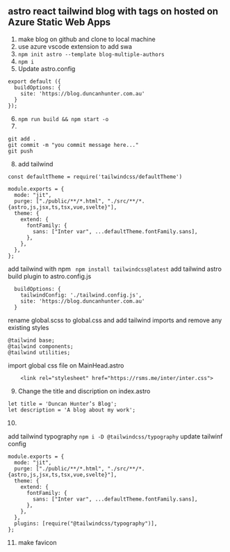 ## astro react tailwind blog with tags on hosted on Azure Static Web Apps

1. make blog on github and clone to local machine
2. use azure vscode extension to add swa
3. `npm init astro --template blog-multiple-authors`
4. `npm i `
5. Update astro.config

```
export default ({
  buildOptions: {
    site: 'https://blog.duncanhunter.com.au'
  }
});
```

6. `npm run build && npm start -o`
7.

```
git add .
git commit -m "you commit message here..."
git push
```

8. add tailwind

```
const defaultTheme = require('tailwindcss/defaultTheme')

module.exports = {
  mode: "jit",
  purge: ["./public/**/*.html", "./src/**/*.{astro,js,jsx,ts,tsx,vue,svelte}"],
  theme: {
    extend: {
      fontFamily: {
        sans: ["Inter var", ...defaultTheme.fontFamily.sans],
      },
    },
  },
};

```

add tailwind with npm
` npm install tailwindcss@latest`
add tailwind astro build plugin to astro.config.js

```
  buildOptions: {
    tailwindConfig: './tailwind.config.js',
    site: 'https://blog.duncanhunter.com.au'
  }
```
rename global.scss to global.css and add tailwind imports and remove any existing styles
```
@tailwind base;
@tailwind components;
@tailwind utilities;
```
import global css file on MainHead.astro
```
    <link rel="stylesheet" href="https://rsms.me/inter/inter.css">

```
9. Change the title and discription on index.astro
```
let title = 'Duncan Hunter’s Blog';
let description = 'A blog about my work';
```

10.
add tailwind typography
```npm i -D @tailwindcss/typography```
update tailwinf config
```
module.exports = {
  mode: "jit",
  purge: ["./public/**/*.html", "./src/**/*.{astro,js,jsx,ts,tsx,vue,svelte}"],
  theme: {
    extend: {
      fontFamily: {
        sans: ["Inter var", ...defaultTheme.fontFamily.sans],
      },
    },
  },
  plugins: [require("@tailwindcss/typography")],
};
```

11. make favicon